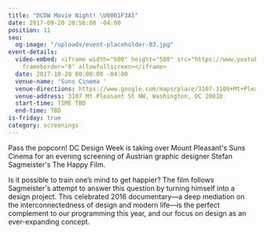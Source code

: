 ```yaml
---
title: "DCDW Movie Night! \U0001F3A5"
date: 2017-09-20 20:56:00 -04:00
position: 11
seo:
  og-image: "/uploads/event-placeholder-03.jpg"
event-details:
  video-embed: <iframe width="600" height="580" src="https://www.youtube.com/embed/Akn0wnQ6rxE?rel=0"
    frameborder="0" allowfullscreen></iframe>
  date: 2017-10-20 00:00:00 -04:00
  venue-name: 'Suns Cinema '
  venue-directions: https://www.google.com/maps/place/3107-3109+Mt+Pleasant+St+NW,+Washington,+DC+20010/@38.9289752,-77.0393467,17z/data=!3m1!4b1!4m5!3m4!1s0x89b7c820e50dc341:0xaba88cd3d6225799!8m2!3d38.928971!4d-77.037158
  venue-address: 3107 Mt Pleasant St NW, Washington, DC 20010
  start-time: TIME TBD
  end-time: TBD
is-friday: true
category: screenings
---
```


Pass the popcorn! DC Design Week is taking over Mount Pleasant's Suns Cinema for an evening screening of Austrian graphic designer Stefan Sagmeister's The Happy Film. 

Is it possible to train one’s mind to get happier? The film follows Sagmeister's attempt to answer this question by turning himself into a design project. This celebrated 2016 documentary—a deep mediation on the interconnectedness of design and modern life—is the perfect complement to our programming this year, and our focus on design as an ever-expanding concept.